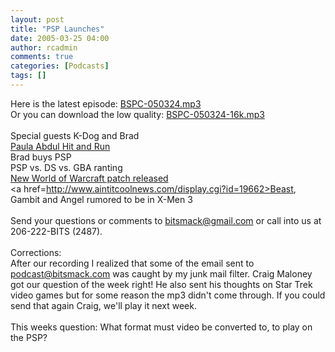 ```yaml
---
layout: post
title: "PSP Launches"
date: 2005-03-25 04:00
author: rcadmin
comments: true
categories: [Podcasts]
tags: []
---
```

Here is the latest episode: <a href=http://www.bitsmack.com/dl/BSPC-050324.mp3>BSPC-050324.mp3</a><br />
Or you can download the low quality: <a href=http://www.bitsmack.com/dl/BSPC-050324-16k.mp3>BSPC-050324-16k.mp3</a><br />
<br />
Special guests K-Dog and Brad<br />
<a href=http://www.cnn.com/2005/LAW/03/24/abdul.ap/index.html>Paula Abdul Hit and Run</a><br />
Brad buys PSP<br />
PSP vs. DS vs. GBA ranting<br />
<a href=http://www.worldofwarcraft.com/patchnotes/patch-05-07-04.html>New World of Warcraft patch released</a><br />
<a href=http://www.aintitcoolnews.com/display.cgi?id=19662>Beast, Gambit and Angel rumored to be in X-Men 3</a><br />
<br />
Send your questions or comments to bitsmack@gmail.com or call into us at 206-222-BITS (2487).<br />
<br />
Corrections:<br />
After our recording I realized that some of the email sent to podcast@bitsmack.com was caught by my junk mail filter. Craig Maloney got our question of the week right! He also sent his thoughts on Star Trek video games but for some reason the mp3 didn't come through. If you could send that again Craig, we'll play it next week.<br />
<br />
This weeks question: What format must video be converted to, to play on the PSP?
